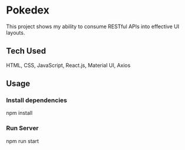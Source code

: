# Pokedex
This project shows my ability to consume RESTful APIs into effective UI layouts.

## Tech Used
HTML, CSS, JavaScript, React.js, Material UI, Axios

## Usage

### Install dependencies

npm install

### Run Server

npm run start
